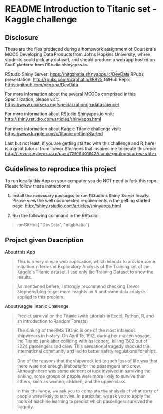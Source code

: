 README Introduction to Titanic set - Kaggle challenge
====================================================================

Disclosure
-------------------------- 

These are the files produced during a homework assignment of Coursera's MOOC Developing Data Products from Johns Hopkins University, where students could pick any dataset, and should produce a web app hosted on SaaS platform from RStudio shinyapss.io.

RStudio Shiny Server: https://nitgbhatia.shinyapps.io/DevData
RPubs presentation: http://rpubs.com/nitgbhatia/88825
GitHub Repo: https://github.com/nitgaiha/DevData



For more information about the several MOOCs comprised in this Specialization, please visit:
https://www.coursera.org/specialization/jhudatascience/

For more information about RStudio Shinyapps.io visit:
http://shiny.rstudio.com/articles/shinyapps.html

For more information about Kaggle Titanic challenge visit:
https://www.kaggle.com/c/titanic-gettingStarted

Last but not least, if you are getting started with this challenge and R, here is a great tutorial from Trevor Stephens that inspired me to create this repo:
http://trevorstephens.com/post/72916401642/titanic-getting-started-with-r



Guidelines to reproduce this project
-------------------------------------
To run locally this App on your computer you do NOT need to fork this repo. Please follow these instructions:

1. Install the necessary packages to run RStudio's Shiny Server locally. Please view the well documented requirements in the getting started page:
http://shiny.rstudio.com/articles/shinyapps.html

2. Run the following command in the RStudio: 
>runGitHub( "DevData", "nitgbhatia") 

Project given Description
--------------------------

About this App

> This is a very simple web application, which intends to provide some initiation in terms of Exploratory Analysis of the Training set of the Kaggle's Titanic dataset. I use only the Training Dataset to show the results.

> As mentioned before, I strongly recommend checking Trevor Stephens blog to get more insights on R and some data analysis applied to this problem. 

About Kaggle Titanic Challenge

> Predict survival on the Titanic (with tutorials in Excel, Python, R, and an introduction to Random Forests)

>The sinking of the RMS Titanic is one of the most infamous shipwrecks in history.  On April 15, 1912, during her maiden voyage, the Titanic sank after colliding with an iceberg, killing 1502 out of 2224 passengers and crew. This sensational tragedy shocked the international community and led to better safety regulations for ships.

>One of the reasons that the shipwreck led to such loss of life was that there were not enough lifeboats for the passengers and crew. Although there was some element of luck involved in surviving the sinking, some groups of people were more likely to survive than others, such as women, children, and the upper-class.

>In this challenge, we ask you to complete the analysis of what sorts of people were likely to survive. In particular, we ask you to apply the tools of machine learning to predict which passengers survived the tragedy. 
